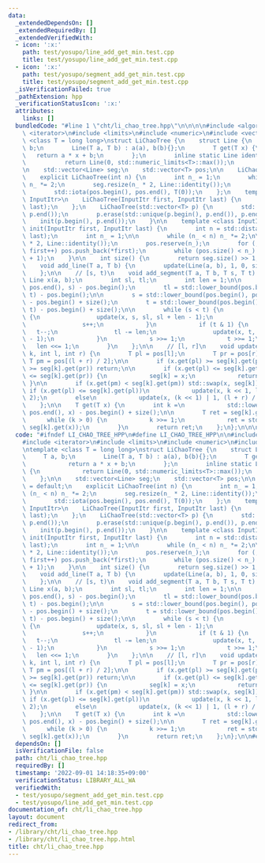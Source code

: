 ```yaml
---
data:
  _extendedDependsOn: []
  _extendedRequiredBy: []
  _extendedVerifiedWith:
  - icon: ':x:'
    path: test/yosupo/line_add_get_min.test.cpp
    title: test/yosupo/line_add_get_min.test.cpp
  - icon: ':x:'
    path: test/yosupo/segment_add_get_min.test.cpp
    title: test/yosupo/segment_add_get_min.test.cpp
  _isVerificationFailed: true
  _pathExtension: hpp
  _verificationStatusIcon: ':x:'
  attributes:
    links: []
  bundledCode: "#line 1 \"cht/li_chao_tree.hpp\"\n\n\n\n#include <algorithm>\n#include\
    \ <iterator>\n#include <limits>\n#include <numeric>\n#include <vector>\n\ntemplate\
    \ <class T = long long>\nstruct LiChaoTree {\n    struct Line {\n        T a,\
    \ b;\n        Line(T a, T b) : a(a), b(b){};\n        T get(T x) {\n         \
    \   return a * x + b;\n        };\n        inline static Line identity() {\n \
    \           return Line(0, std::numeric_limits<T>::max());\n        };\n    };\n\
    \n    std::vector<Line> seg;\n    std::vector<T> pos;\n\n    LiChaoTree() = default;\n\
    \    explicit LiChaoTree(int n) {\n        int n_ = 1;\n        while (n_ < n)\
    \ n_ *= 2;\n        seg.resize(n_ * 2, Line::identity());\n        pos.resize(n_);\n\
    \        std::iota(pos.begin(), pos.end(), T(0));\n    };\n    template <class\
    \ InputItr>\n    LiChaoTree(InputItr first, InputItr last) {\n        init(first,\
    \ last);\n    };\n    LiChaoTree(std::vector<T> p) {\n        std::sort(p.begin(),\
    \ p.end());\n        p.erase(std::unique(p.begin(), p.end()), p.end());\n    \
    \    init(p.begin(), p.end());\n    }\n\n    template <class InputItr>\n    void\
    \ init(InputItr first, InputItr last) {\n        int n = std::distance(first,\
    \ last);\n        int n_ = 1;\n\n        while (n_ < n) n_ *= 2;\n\n        seg.resize(n_\
    \ * 2, Line::identity());\n        pos.reserve(n_);\n        for (; first != last;\
    \ first++) pos.push_back(*first);\n        while (pos.size() < n_) pos.push_back(pos.back()\
    \ + 1);\n    }\n\n    int size() {\n        return seg.size() >> 1;\n    };\n\n\
    \    void add_line(T a, T b) {\n        update(Line(a, b), 1, 0, size() - 1);\n\
    \    };\n\n    // [s, t)\n    void add_segment(T a, T b, T s, T t) {\n       \
    \ Line x(a, b);\n        int sl, tl;\n        int len = 1;\n\n        sl = std::lower_bound(pos.begin(),\
    \ pos.end(), s) - pos.begin();\n        tl = std::lower_bound(pos.begin(), pos.end(),\
    \ t) - pos.begin();\n\n        s = std::lower_bound(pos.begin(), pos.end(), s)\
    \ - pos.begin() + size();\n        t = std::lower_bound(pos.begin(), pos.end(),\
    \ t) - pos.begin() + size();\n\n        while (s < t) {\n            if (s & 1)\
    \ {\n                update(x, s, sl, sl + len - 1);\n                sl += len;\n\
    \                s++;\n            }\n            if (t & 1) {\n             \
    \   t--;\n                tl -= len;\n                update(x, t, tl, tl + len\
    \ - 1);\n            }\n            s >>= 1;\n            t >>= 1;\n         \
    \   len <<= 1;\n        }\n    };\n\n    // [l, r]\n    void update(Line x, int\
    \ k, int l, int r) {\n        T pl = pos[l];\n        T pr = pos[r];\n       \
    \ T pm = pos[(l + r) / 2];\n\n        if (x.get(pl) >= seg[k].get(pl) && x.get(pr)\
    \ >= seg[k].get(pr)) return;\n\n        if (x.get(pl) <= seg[k].get(pl) && x.get(pr)\
    \ <= seg[k].get(pr)) {\n            seg[k] = x;\n            return;\n       \
    \ }\n\n        if (x.get(pm) < seg[k].get(pm)) std::swap(x, seg[k]);\n       \
    \ if (x.get(pl) <= seg[k].get(pl))\n            update(x, k << 1, l, (l + r) /\
    \ 2);\n        else\n            update(x, (k << 1) | 1, (l + r) / 2 + 1, r);\n\
    \    };\n\n    T get(T x) {\n        int k =\n            std::lower_bound(pos.begin(),\
    \ pos.end(), x) - pos.begin() + size();\n\n        T ret = seg[k].get(x);\n  \
    \      while (k > 0) {\n            k >>= 1;\n            ret = std::min(ret,\
    \ seg[k].get(x));\n        }\n        return ret;\n    };\n};\n\n\n"
  code: "#ifndef LI_CHAO_TREE_HPP\n#define LI_CHAO_TREE_HPP\n\n#include <algorithm>\n\
    #include <iterator>\n#include <limits>\n#include <numeric>\n#include <vector>\n\
    \ntemplate <class T = long long>\nstruct LiChaoTree {\n    struct Line {\n   \
    \     T a, b;\n        Line(T a, T b) : a(a), b(b){};\n        T get(T x) {\n\
    \            return a * x + b;\n        };\n        inline static Line identity()\
    \ {\n            return Line(0, std::numeric_limits<T>::max());\n        };\n\
    \    };\n\n    std::vector<Line> seg;\n    std::vector<T> pos;\n\n    LiChaoTree()\
    \ = default;\n    explicit LiChaoTree(int n) {\n        int n_ = 1;\n        while\
    \ (n_ < n) n_ *= 2;\n        seg.resize(n_ * 2, Line::identity());\n        pos.resize(n_);\n\
    \        std::iota(pos.begin(), pos.end(), T(0));\n    };\n    template <class\
    \ InputItr>\n    LiChaoTree(InputItr first, InputItr last) {\n        init(first,\
    \ last);\n    };\n    LiChaoTree(std::vector<T> p) {\n        std::sort(p.begin(),\
    \ p.end());\n        p.erase(std::unique(p.begin(), p.end()), p.end());\n    \
    \    init(p.begin(), p.end());\n    }\n\n    template <class InputItr>\n    void\
    \ init(InputItr first, InputItr last) {\n        int n = std::distance(first,\
    \ last);\n        int n_ = 1;\n\n        while (n_ < n) n_ *= 2;\n\n        seg.resize(n_\
    \ * 2, Line::identity());\n        pos.reserve(n_);\n        for (; first != last;\
    \ first++) pos.push_back(*first);\n        while (pos.size() < n_) pos.push_back(pos.back()\
    \ + 1);\n    }\n\n    int size() {\n        return seg.size() >> 1;\n    };\n\n\
    \    void add_line(T a, T b) {\n        update(Line(a, b), 1, 0, size() - 1);\n\
    \    };\n\n    // [s, t)\n    void add_segment(T a, T b, T s, T t) {\n       \
    \ Line x(a, b);\n        int sl, tl;\n        int len = 1;\n\n        sl = std::lower_bound(pos.begin(),\
    \ pos.end(), s) - pos.begin();\n        tl = std::lower_bound(pos.begin(), pos.end(),\
    \ t) - pos.begin();\n\n        s = std::lower_bound(pos.begin(), pos.end(), s)\
    \ - pos.begin() + size();\n        t = std::lower_bound(pos.begin(), pos.end(),\
    \ t) - pos.begin() + size();\n\n        while (s < t) {\n            if (s & 1)\
    \ {\n                update(x, s, sl, sl + len - 1);\n                sl += len;\n\
    \                s++;\n            }\n            if (t & 1) {\n             \
    \   t--;\n                tl -= len;\n                update(x, t, tl, tl + len\
    \ - 1);\n            }\n            s >>= 1;\n            t >>= 1;\n         \
    \   len <<= 1;\n        }\n    };\n\n    // [l, r]\n    void update(Line x, int\
    \ k, int l, int r) {\n        T pl = pos[l];\n        T pr = pos[r];\n       \
    \ T pm = pos[(l + r) / 2];\n\n        if (x.get(pl) >= seg[k].get(pl) && x.get(pr)\
    \ >= seg[k].get(pr)) return;\n\n        if (x.get(pl) <= seg[k].get(pl) && x.get(pr)\
    \ <= seg[k].get(pr)) {\n            seg[k] = x;\n            return;\n       \
    \ }\n\n        if (x.get(pm) < seg[k].get(pm)) std::swap(x, seg[k]);\n       \
    \ if (x.get(pl) <= seg[k].get(pl))\n            update(x, k << 1, l, (l + r) /\
    \ 2);\n        else\n            update(x, (k << 1) | 1, (l + r) / 2 + 1, r);\n\
    \    };\n\n    T get(T x) {\n        int k =\n            std::lower_bound(pos.begin(),\
    \ pos.end(), x) - pos.begin() + size();\n\n        T ret = seg[k].get(x);\n  \
    \      while (k > 0) {\n            k >>= 1;\n            ret = std::min(ret,\
    \ seg[k].get(x));\n        }\n        return ret;\n    };\n};\n\n#endif\n"
  dependsOn: []
  isVerificationFile: false
  path: cht/li_chao_tree.hpp
  requiredBy: []
  timestamp: '2022-09-01 14:18:35+09:00'
  verificationStatus: LIBRARY_ALL_WA
  verifiedWith:
  - test/yosupo/segment_add_get_min.test.cpp
  - test/yosupo/line_add_get_min.test.cpp
documentation_of: cht/li_chao_tree.hpp
layout: document
redirect_from:
- /library/cht/li_chao_tree.hpp
- /library/cht/li_chao_tree.hpp.html
title: cht/li_chao_tree.hpp
---
```

